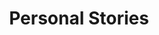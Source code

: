 ---
title: "Personal Stories"
image: life.jpg
style:
    background: "#2a9d8f"
    color: "#fff"
---